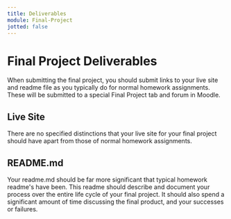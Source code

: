 ```yaml
---
title: Deliverables
module: Final-Project
jotted: false
---
```


# Final Project Deliverables

When submitting the final project, you should submit links to your live site and readme file as you typically do for normal homework assignments. These will be submitted to a special Final Project tab and forum in Moodle.

## Live Site

There are no specified distinctions that your live site for your final project should have apart from those of normal homework assignments.

## README.md

Your readme.md should be far more significant that typical homework readme's have been. This readme should describe and document your process over the entire life cycle of your final project. It should also spend a significant amount of time discussing the final product, and your successes or failures.
